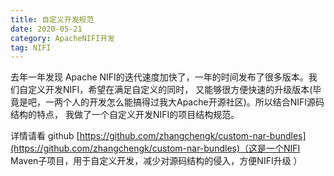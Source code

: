 ```yaml
---
title: 自定义开发规范
date: 2020-05-21
category: ApacheNIFI开发
tag: NIFI
---
```


去年一年发现 Apache NIFI的迭代速度加快了，一年的时间发布了很多版本。我们自定义开发NIFI，希望在满足自定义的同时， 又能够很方便快速的升级版本(毕竟是吧，一两个人的开发怎么能搞得过我大Apache开源社区)。所以结合NIFI源码结构的特点， 我做了一个自定义开发NIFI的项目结构规范。

详情请看 github [https://github.com/zhangchengk/custom-nar-bundles](https://github.com/zhangchengk/custom-nar-bundles)（这是一个NIFI Maven子项目，用于自定义开发，减少对源码结构的侵入，方便NIFI升级 ）





